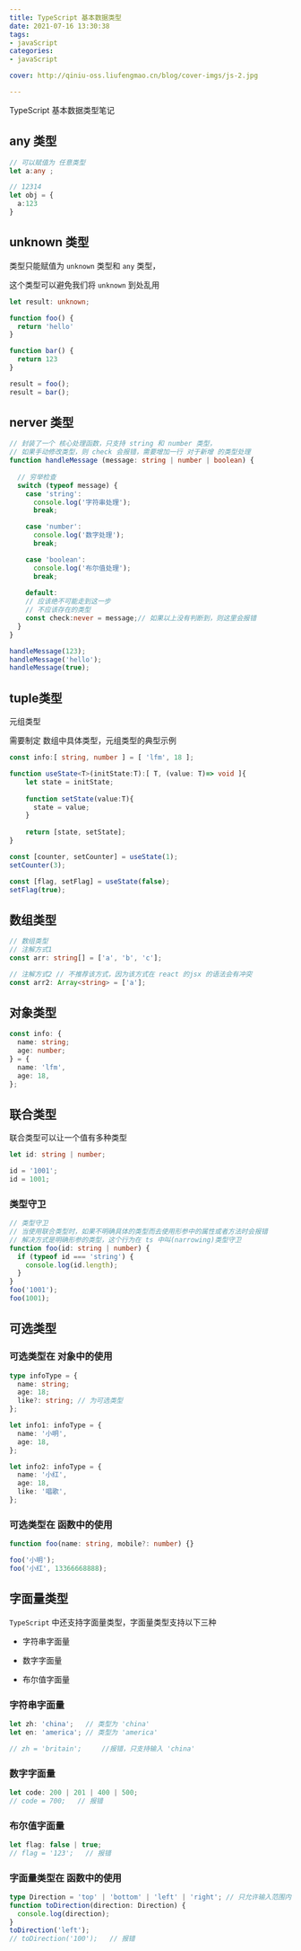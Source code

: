 ```yaml
---
title: TypeScript 基本数据类型
date: 2021-07-16 13:30:38
tags:
- javaScript
categories:
- javaScript

cover: http://qiniu-oss.liufengmao.cn/blog/cover-imgs/js-2.jpg

---
```

TypeScript 基本数据类型笔记

<!-- more -->

## any 类型

```TypeScript
// 可以赋值为 任意类型
let a:any ;

// 12314
let obj = {
  a:123
}
```



## unknown 类型

 类型只能赋值为 `unknown` 类型和 `any` 类型，

 这个类型可以避免我们将 `unknown` 到处乱用

```TypeScript
let result: unknown;

function foo() {
  return 'hello'
}

function bar() {
  return 123
}

result = foo();
result = bar();

```


## nerver 类型


```TypeScript
// 封装了一个 核心处理函数，只支持 string 和 number 类型，
// 如果手动修改类型，则 check 会报错，需要增加一行 对于新增 的类型处理
function handleMessage (message: string | number | boolean) {
  
  // 穷举检查
  switch (typeof message) {
    case 'string':
      console.log('字符串处理');
      break;

    case 'number':
      console.log('数字处理');
      break;

    case 'boolean':
      console.log('布尔值处理');
      break;
  
    default:
    // 应该绝不可能走到这一步
    // 不应该存在的类型
    const check:never = message;// 如果以上没有判断到，则这里会报错
  }
}

handleMessage(123);
handleMessage('hello');
handleMessage(true);
```



## tuple类型

元组类型

需要制定 数组中具体类型，元组类型的典型示例

```TypeScript
const info:[ string, number ] = [ 'lfm', 18 ];

function useState<T>(initState:T):[ T, (value: T)=> void ]{
    let state = initState;
  
    function setState(value:T){
      state = value;
    }
  
    return [state, setState];
}

const [counter, setCounter] = useState(1);
setCounter(3);

const [flag, setFlag] = useState(false);
setFlag(true);
```



## 数组类型

```TypeScript
// 数组类型
// 注解方式1
const arr: string[] = ['a', 'b', 'c'];

// 注解方式2 // 不推荐该方式，因为该方式在 react 的jsx 的语法会有冲突
const arr2: Array<string> = ['a'];
```



## 对象类型

```TypeScript
const info: {
  name: string;
  age: number;
} = {
  name: 'lfm',
  age: 18,
};
```



## 联合类型

联合类型可以让一个值有多种类型

```TypeScript
let id: string | number;

id = '1001';
id = 1001;
```



### 类型守卫

```TypeScript
// 类型守卫
// 当使用联合类型时，如果不明确具体的类型而去使用形参中的属性或者方法时会报错
// 解决方式是明确形参的类型，这个行为在 ts 中叫(narrowing)类型守卫
function foo(id: string | number) {
  if (typeof id === 'string') {
    console.log(id.length);
  }
}
foo('1001');
foo(1001);
```



## 可选类型

### 可选类型在 对象中的使用

```TypeScript
type infoType = {
  name: string;
  age: 18;
  like?: string; // 为可选类型
};

let info1: infoType = {
  name: '小明',
  age: 18,
};

let info2: infoType = {
  name: '小红',
  age: 18,
  like: '唱歌',
};
```


### 可选类型在 函数中的使用

```TypeScript
function foo(name: string, mobile?: number) {}

foo('小明');
foo('小红', 13366668888);
```



## 字面量类型

`TypeScript` 中还支持字面量类型，字面量类型支持以下三种

- 字符串字面量

- 数字字面量

- 布尔值字面量

### 字符串字面量

```TypeScript
let zh: 'china';   // 类型为 'china'
let en: 'america'; // 类型为 'america'

// zh = 'britain';     //报错，只支持输入 'china'
```


### 数字字面量

```TypeScript
let code: 200 | 201 | 400 | 500;
// code = 700;   // 报错

```


### 布尔值字面量

```TypeScript
let flag: false | true;
// flag = '123';   // 报错
```


### 字面量类型在 函数中的使用

```TypeScript
type Direction = 'top' | 'bottom' | 'left' | 'right'; // 只允许输入范围内的值
function toDirection(direction: Direction) {
  console.log(direction);
}
toDirection('left');
// toDirection('100');   // 报错
```


